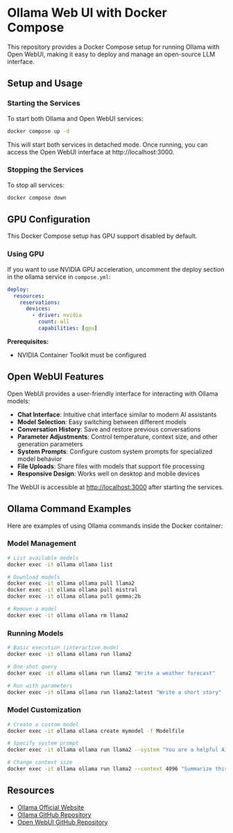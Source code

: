 # Ollama Web UI with Docker Compose

This repository provides a Docker Compose setup for running Ollama with Open WebUI, making it easy to deploy and manage an open-source LLM interface.

## Setup and Usage

### Starting the Services

To start both Ollama and Open WebUI services:

```bash
docker compose up -d
```

This will start both services in detached mode. Once running, you can access the Open WebUI interface at http://localhost:3000.

### Stopping the Services

To stop all services:

```bash
docker compose down
```

## GPU Configuration

This Docker Compose setup has GPU support disabled by default.

### Using GPU

If you want to use NVIDIA GPU acceleration, uncomment the deploy section in the ollama service in `compose.yml`:

```yaml
deploy:
  resources:
    reservations:
      devices:
        - driver: nvidia
          count: all
          capabilities: [gpu]
```

**Prerequisites:**

- NVIDIA Container Toolkit must be configured

## Open WebUI Features

Open WebUI provides a user-friendly interface for interacting with Ollama models:

- **Chat Interface**: Intuitive chat interface similar to modern AI assistants
- **Model Selection**: Easy switching between different models
- **Conversation History**: Save and restore previous conversations
- **Parameter Adjustments**: Control temperature, context size, and other generation parameters
- **System Prompts**: Configure custom system prompts for specialized model behavior
- **File Uploads**: Share files with models that support file processing
- **Responsive Design**: Works well on desktop and mobile devices

The WebUI is accessible at <http://localhost:3000> after starting the services.

## Ollama Command Examples

Here are examples of using Ollama commands inside the Docker container:

### Model Management

```bash
# List available models
docker exec -it ollama ollama list

# Download models
docker exec -it ollama ollama pull llama2
docker exec -it ollama ollama pull mistral
docker exec -it ollama ollama pull gemma:2b

# Remove a model
docker exec -it ollama ollama rm llama2
```

### Running Models

```bash
# Basic execution (interactive mode)
docker exec -it ollama ollama run llama2

# One-shot query
docker exec -it ollama ollama run llama2 "Write a weather forecast"

# Run with parameters
docker exec -it ollama ollama run llama2:latest "Write a short story" --temperature 0.7
```

### Model Customization

```bash
# Create a custom model
docker exec -it ollama ollama create mymodel -f Modelfile

# Specify system prompt
docker exec -it ollama ollama run llama2 --system "You are a helpful AI assistant"

# Change context size
docker exec -it ollama ollama run llama2 --context 4096 "Summarize this long passage..."
```

## Resources

- [Ollama Official Website](https://ollama.com)
- [Ollama GitHub Repository](https://github.com/ollama/ollama)
- [Open WebUI GitHub Repository](https://github.com/open-webui/open-webui)
